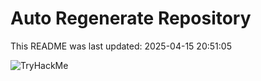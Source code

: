 # Auto Regenerate Repository

This README was last updated: 2025-04-15 20:51:05

 ![TryHackMe](https://tryhackme.com/badge/533634)